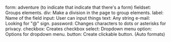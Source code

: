 form: adventure (to indicate that indicate that there's a form)
fieldset: Groups elements.
	div: Make a division in the page to group elements.
		label: Name of the field
		input: User can input things
			text: Any string
			e-mail: Looking for "@" sign.
			password: Changes characters to dots or asterisks for privacy.
			checkbox: Creates checkbox
		select: Dropdown menu
			option: Options for dropdown menu.
	button: Create clickable button. (Auto formats)
